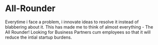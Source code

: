 All-Rounder
===========

Everytime i face a problem, i innovate ideas to resolve it instead of blabbering about it. This has made me to think of almost everything - The All Rounder!  Looking for Business Partners cum employees so that it will reduce the intial startup burdens.
